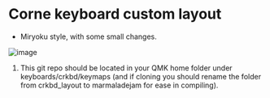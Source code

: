 # Corne keyboard custom layout

- Miryoku style, with some small changes.

![image](https://github.com/user-attachments/assets/99b1f891-edde-428a-ba4a-96d8c46bef0e)

1. This git repo should be located in your QMK home folder under keyboards/crkbd/keymaps (and if cloning you should rename the folder from crkbd_layout to marmaladejam for ease in compiling).
